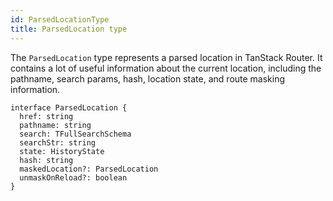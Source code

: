 ```yaml
---
id: ParsedLocationType
title: ParsedLocation type
---
```


The `ParsedLocation` type represents a parsed location in TanStack Router. It contains a lot of useful information about the current location, including the pathname, search params, hash, location state, and route masking information.

```tsx
interface ParsedLocation {
  href: string
  pathname: string
  search: TFullSearchSchema
  searchStr: string
  state: HistoryState
  hash: string
  maskedLocation?: ParsedLocation
  unmaskOnReload?: boolean
}
```
